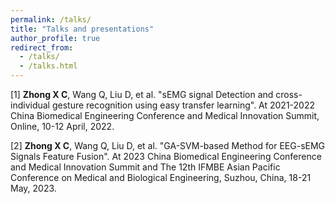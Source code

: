 ```yaml
---
permalink: /talks/
title: "Talks and presentations"
author_profile: true
redirect_from: 
  - /talks/
  - /talks.html
---
```


[1] **Zhong X C**, Wang Q, Liu D, et al. "sEMG signal Detection and cross-individual gesture recognition using easy transfer learning". At 2021-2022 China Biomedical Engineering Conference and Medical Innovation Summit, Online, 10-12 April, 2022. 

[2] **Zhong X C**, Wang Q, Liu D, et al. "GA-SVM-based Method for EEG-sEMG Signals Feature Fusion". At 2023 China Biomedical Engineering Conference and Medical Innovation Summit and The 12th IFMBE Asian Pacific Conference on Medical and Biological Engineering, Suzhou, China, 18-21 May, 2023. 
